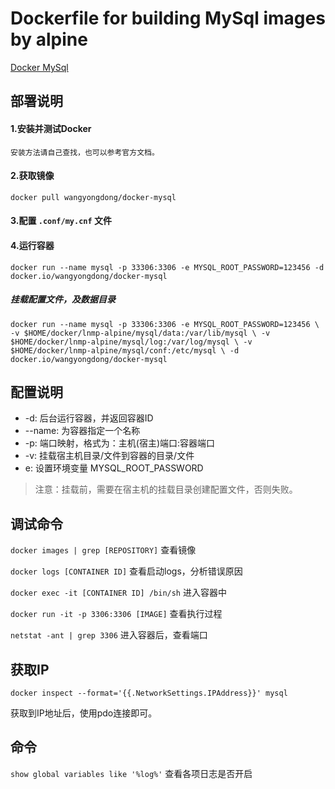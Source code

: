 # Dockerfile for building MySql images by alpine
[Docker MySql](https://github.com/wangyongdong/docker-alpine/tree/master/mysql)

## 部署说明


#### 1.安装并测试Docker
    安装方法请自己查找，也可以参考官方文档。


#### 2.获取镜像

`docker pull wangyongdong/docker-mysql`


#### 3.配置 `.conf/my.cnf` 文件


#### 4.运行容器

`docker run --name mysql -p 33306:3306 -e MYSQL_ROOT_PASSWORD=123456 -d docker.io/wangyongdong/docker-mysql`


##### 挂载配置文件，及数据目录

`docker run --name mysql -p 33306:3306 -e MYSQL_ROOT_PASSWORD=123456 \
-v $HOME/docker/lnmp-alpine/mysql/data:/var/lib/mysql \
-v $HOME/docker/lnmp-alpine/mysql/log:/var/log/mysql \
-v $HOME/docker/lnmp-alpine/mysql/conf:/etc/mysql \
-d docker.io/wangyongdong/docker-mysql`


## 配置说明

 - -d: 后台运行容器，并返回容器ID
 - --name: 为容器指定一个名称
 - -p: 端口映射，格式为：主机(宿主)端口:容器端口
 - -v: 挂载宿主机目录/文件到容器的目录/文件
 - e: 设置环境变量 MYSQL_ROOT_PASSWORD
 
> 注意：挂载前，需要在宿主机的挂载目录创建配置文件，否则失败。


## 调试命令

`docker images | grep [REPOSITORY]` 查看镜像

`docker logs [CONTAINER ID]` 查看启动logs，分析错误原因

`docker exec -it [CONTAINER ID] /bin/sh` 进入容器中

`docker run -it -p 3306:3306 [IMAGE]` 查看执行过程

`netstat -ant | grep 3306` 进入容器后，查看端口


## 获取IP
    
`docker inspect --format='{{.NetworkSettings.IPAddress}}' mysql`
    
获取到IP地址后，使用pdo连接即可。


## 命令

`show global variables like '%log%'` 查看各项日志是否开启